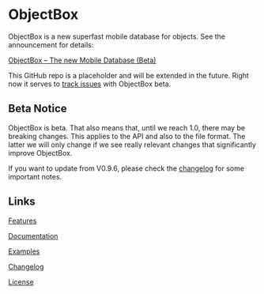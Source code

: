 # ObjectBox
ObjectBox is a new superfast mobile database for objects. See the announcement for details:

[ObjectBox – The new Mobile Database (Beta)](http://greenrobot.org/announcement/introducing-objectbox-beta/)

This GitHub repo is a placeholder and will be extended in the future. Right now it serves to [track issues](https://github.com/greenrobot/ObjectBox/issues) with ObjectBox beta.

Beta Notice
-----------
ObjectBox is beta. That also means that, until we reach 1.0, there may be breaking changes. This applies to the API and also to the file format. The latter we will only change if we see really relevant changes that significantly improve ObjectBox.

If you want to update from V0.9.6, please check the [changelog](http://greenrobot.org/objectbox/changelog/) for some important notes.

Links
-----
[Features](http://greenrobot.org/objectbox/features/)

[Documentation](http://greenrobot.org/objectbox/documentation/)

[Examples](https://github.com/greenrobot/ObjectBoxExamples)

[Changelog](http://greenrobot.org/objectbox/changelog/)

[License](http://greenrobot.org/objectbox/license/)
